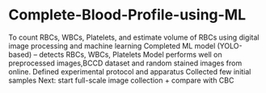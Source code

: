 # Complete-Blood-Profile-using-ML
To count RBCs, WBCs, Platelets, and estimate volume of RBCs using digital image processing and machine learning
Completed ML model (YOLO-based) – detects RBCs, WBCs, Platelets
Model performs well on preprocessed images,BCCD dataset and random stained images from online.
Defined experimental protocol and apparatus
Collected few initial samples
Next: start full-scale image collection + compare with CBC


